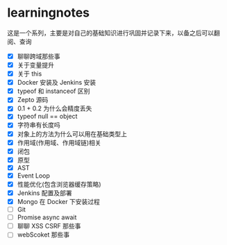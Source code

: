 <!--
 * @Author: your name
 * @Date: 2019-08-31 15:49:59
 * @LastEditTime: 2020-10-12 10:02:14
 * @LastEditors: Please set LastEditors
 * @Description: In User Settings Edit
 * @FilePath: /learningnotes/README.md
-->

# learningnotes

这是一个系列，主要是对自己的基础知识进行巩固并记录下来，以备之后可以翻阅、查询

- [x] 聊聊跨域那些事
- [x] 关于变量提升
- [x] 关于 this
- [x] Docker 安装及 Jenkins 安装
- [x] typeof 和 instanceof 区别
- [x] Zepto 源码
- [x] 0.1 + 0.2 为什么会精度丢失
- [x] typeof null == object
- [x] 字符串有长度吗
- [x] 对象上的方法为什么可以用在基础类型上
- [x] 作用域(作用域、作用域链)相关
- [x] 闭包
- [x] 原型
- [x] AST
- [x] Event Loop
- [x] 性能优化(包含浏览器缓存策略)
- [x] Jenkins 配置及部署
- [x] Mongo 在 Docker 下安装过程
- [ ] Git
- [ ] Promise async await
- [ ] 聊聊 XSS CSRF 那些事
- [ ] webScoket 那些事

